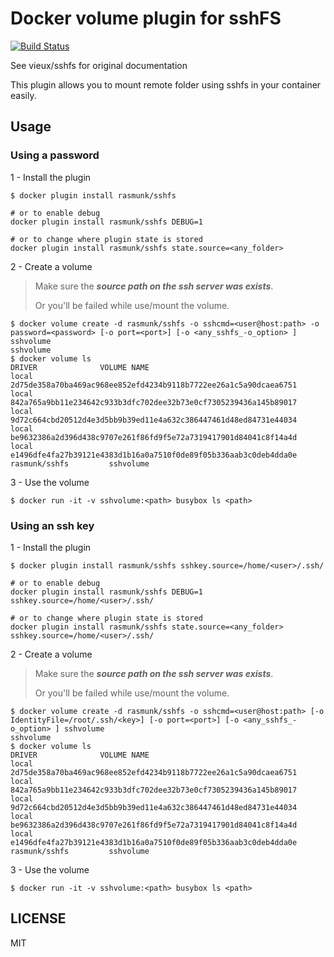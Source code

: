 # Docker volume plugin for sshFS

[![Build Status](https://travis-ci.com/ucphhpc/docker-volume-sshfs.svg?branch=master)](https://travis-ci.com/ucphhpc/docker-volume-sshfs)

See vieux/sshfs for original documentation

This plugin allows you to mount remote folder using sshfs in your container easily.

## Usage

### Using a password

1 - Install the plugin

```
$ docker plugin install rasmunk/sshfs

# or to enable debug 
docker plugin install rasmunk/sshfs DEBUG=1

# or to change where plugin state is stored
docker plugin install rasmunk/sshfs state.source=<any_folder>
```

2 - Create a volume

> Make sure the ***source path on the ssh server was exists***.
> 
> Or you'll be failed while use/mount the volume.

```
$ docker volume create -d rasmunk/sshfs -o sshcmd=<user@host:path> -o password=<password> [-o port=<port>] [-o <any_sshfs_-o_option> ] sshvolume
sshvolume
$ docker volume ls
DRIVER              VOLUME NAME
local               2d75de358a70ba469ac968ee852efd4234b9118b7722ee26a1c5a90dcaea6751
local               842a765a9bb11e234642c933b3dfc702dee32b73e0cf7305239436a145b89017
local               9d72c664cbd20512d4e3d5bb9b39ed11e4a632c386447461d48ed84731e44034
local               be9632386a2d396d438c9707e261f86fd9f5e72a7319417901d84041c8f14a4d
local               e1496dfe4fa27b39121e4383d1b16a0a7510f0de89f05b336aab3c0deb4dda0e
rasmunk/sshfs         sshvolume
```

3 - Use the volume

```
$ docker run -it -v sshvolume:<path> busybox ls <path>
```

### Using an ssh key

1 - Install the plugin

```
$ docker plugin install rasmunk/sshfs sshkey.source=/home/<user>/.ssh/

# or to enable debug 
docker plugin install rasmunk/sshfs DEBUG=1 sshkey.source=/home/<user>/.ssh/

# or to change where plugin state is stored
docker plugin install rasmunk/sshfs state.source=<any_folder> sshkey.source=/home/<user>/.ssh/
```

2 - Create a volume

> Make sure the ***source path on the ssh server was exists***.
> 
> Or you'll be failed while use/mount the volume.

```
$ docker volume create -d rasmunk/sshfs -o sshcmd=<user@host:path> [-o IdentityFile=/root/.ssh/<key>] [-o port=<port>] [-o <any_sshfs_-o_option> ] sshvolume
sshvolume
$ docker volume ls
DRIVER              VOLUME NAME
local               2d75de358a70ba469ac968ee852efd4234b9118b7722ee26a1c5a90dcaea6751
local               842a765a9bb11e234642c933b3dfc702dee32b73e0cf7305239436a145b89017
local               9d72c664cbd20512d4e3d5bb9b39ed11e4a632c386447461d48ed84731e44034
local               be9632386a2d396d438c9707e261f86fd9f5e72a7319417901d84041c8f14a4d
local               e1496dfe4fa27b39121e4383d1b16a0a7510f0de89f05b336aab3c0deb4dda0e
rasmunk/sshfs         sshvolume
```

3 - Use the volume

```
$ docker run -it -v sshvolume:<path> busybox ls <path>
```

## LICENSE

MIT

